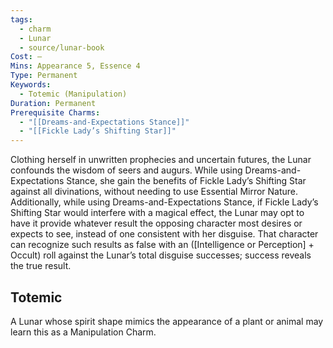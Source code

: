 ```yaml
---
tags:
  - charm
  - Lunar
  - source/lunar-book
Cost: —
Mins: Appearance 5, Essence 4
Type: Permanent
Keywords:
  - Totemic (Manipulation)
Duration: Permanent
Prerequisite Charms:
  - "[[Dreams-and-Expectations Stance]]"
  - "[[Fickle Lady’s Shifting Star]]"
---
```

Clothing herself in unwritten prophecies and uncertain futures, the Lunar confounds the wisdom of seers and augurs. While using Dreams-and-Expectations Stance, she gain the benefits of Fickle Lady’s Shifting Star against all divinations, without needing to use Essential Mirror Nature. Additionally, while using Dreams-and-Expectations Stance, if Fickle Lady’s Shifting Star would interfere with a magical effect, the Lunar may opt to have it provide whatever result the opposing character most desires or expects to see, instead of one consistent with her disguise. That character can recognize such results as false with an ([Intelligence or Perception] + Occult) roll against the Lunar’s total disguise successes; success reveals the true result. 
## Totemic 

A Lunar whose spirit shape mimics the appearance of a plant or animal may learn this as a Manipulation Charm.
